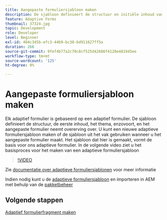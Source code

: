 ```yaml
---
title: Aangepaste formuliersjabloon maken
description: De sjabloon definieert de structuur en initiële inhoud van het adaptieve formulier.
feature: Adaptive Forms
thumbnail: 37324.jpg
topic: Development
role: Developer
level: Beginner
exl-id: 404c345b-efc3-44b9-bc38-6d911627ff5a
duration: 266
source-git-commit: 9fef4b77a2c70c8cf525d42686f4120e481945ee
workflow-type: tm+mt
source-wordcount: '125'
ht-degree: 0%

---
```


# Aangepaste formuliersjabloon maken

Elk adaptief formulier is gebaseerd op een adaptief formulier. De sjabloon definieert de structuur, de eerste inhoud, het thema, enzovoort, en het aangepaste formulier neemt overerving over. U kunt een nieuwe adaptieve formuliersjabloon maken of de sjabloon uit het vak gebruiken wanneer u het aangepaste formulier maakt.
Het sjabloon dat hier is gemaakt, vormt de basis voor ons adaptieve formulier.
In de volgende video ziet u het basisproces voor het maken van een adaptieve formuliersjabloon

>[!VIDEO](https://video.tv.adobe.com/v/37324?quality=12&learn=on)

Zie [documentatie over adaptieve formuliersjablonen](https://experienceleague.adobe.com/docs/experience-manager-65/forms/adaptive-forms-advanced-authoring/template-editor.html) voor meer informatie

Indien nodig kunt u de [adaptieve formuliersjabloon](assets/peak-application-template.zip) en importeren in AEM met behulp van de [pakketbeheer](http://localhost:4502/crx/packmgr/index.jsp)

## Volgende stappen

[Adaptief formulierfragment maken](./create-form-fragment.md)

